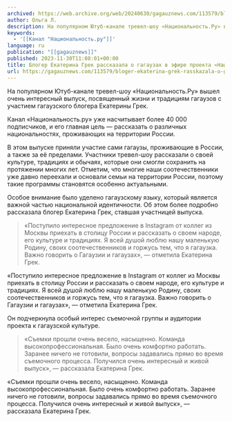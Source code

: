 ```yaml
---
archived: https://web.archive.org/web/20240630/gagauznews.com/113579/bloger-ekaterina-grek-rasskazala-o-gagauzah-v-efire-proekta-natsionalnost-ru.html
author: Ольга Л.
description: На популярном Ютуб-канале тревел-шоу «Национальность.Ру» вышел очень интересный выпуск, посвященный жизни и традициям гагаузов с участием гагаузского блогера Екатерины Грек. Канал «Национальность.ру» уже насчитывает более 40 000 подписчиков, и его главная цель — рассказать о различных национальностях, проживающих на территории России. В этом выпуске приняли участие сами гагаузы, проживающие в России, а также за её пределами. Участники тревел-шоу рассказали о своей культуре, традициях и обычаях, которые они смогли сохранить на протяжении многих лет. Отметим, что многие наши соотечественники уже давно переехали и основали семьи на территории России, поэтому такие программы становятся особенно актуальными. Особое внимание было уделено гагаузскому языку, который […]
keywords:
  - '[[Канал "Национальность.ру"]]'
language: ru
publication: "[[gagauznews]]"
published: 2023-11-30T11:08:01+00:00
title: Блогер Екатерина Грек рассказала о гагаузах в эфире проекта «Национальность.Ру»
url: https://gagauznews.com/113579/bloger-ekaterina-grek-rasskazala-o-gagauzah-v-efire-proekta-natsionalnost-ru.html
---
```


На популярном Ютуб-канале тревел-шоу «Национальность.Ру» вышел очень интересный выпуск, посвященный жизни и традициям гагаузов с участием гагаузского блогера Екатерины Грек.

Канал «Национальность.ру» уже насчитывает более 40 000 подписчиков, и его главная цель — рассказать о различных национальностях, проживающих на территории России.

В этом выпуске приняли участие сами гагаузы, проживающие в России, а также за её пределами. Участники тревел-шоу рассказали о своей культуре, традициях и обычаях, которые они смогли сохранить на протяжении многих лет. Отметим, что многие наши соотечественники уже давно переехали и основали семьи на территории России, поэтому такие программы становятся особенно актуальными.

Особое внимание было уделено гагаузскому языку, который является важной частью национальной идентичности. Об этом более подробно рассказала блогер Екатерина Грек, ставшая участницей выпуска.

> «Поступило интересное предложение в Instagram от коллег из Москвы приехать в столицу России и рассказать о своем народе, его культуре и традициях. Я всей душой люблю нашу маленькую Родину, своих соотечественников и горжусь тем, что я гагаузка. Важно говорить о Гагаузии и гагаузах», — отметила Екатерина Грек.

«Поступило интересное предложение в Instagram от коллег из Москвы приехать в столицу России и рассказать о своем народе, его культуре и традициях. Я всей душой люблю нашу маленькую Родину, своих соотечественников и горжусь тем, что я гагаузка. Важно говорить о Гагаузии и гагаузах», — отметила Екатерина Грек.

Он подчеркнула особый интерес съемочной группы и аудитории проекта к гагаузской культуре.

> «Съемки прошли очень весело, насыщенно. Команда высокопрофессиональная. Было очень комфортно работать. Заранее ничего не готовили, вопросы задавались прямо во время съемочного процесса. Получился очень интересный и живой выпуск», — рассказала Екатерина Грек.

«Съемки прошли очень весело, насыщенно. Команда высокопрофессиональная. Было очень комфортно работать. Заранее ничего не готовили, вопросы задавались прямо во время съемочного процесса. Получился очень интересный и живой выпуск», — рассказала Екатерина Грек.